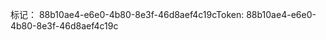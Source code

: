 <span data-ttu-id="f1b45-101">标记： 88b10ae4-e6e0-4b80-8e3f-46d8aef4c19c</span><span class="sxs-lookup"><span data-stu-id="f1b45-101">Token: 88b10ae4-e6e0-4b80-8e3f-46d8aef4c19c</span></span>
